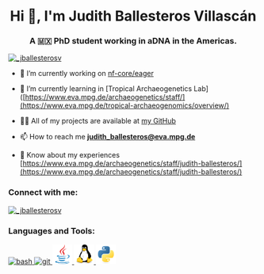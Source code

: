 <h1 align="center">Hi 👋, I'm Judith Ballesteros Villascán</h1>
<h3 align="center">A 🇲🇽 PhD student working in aDNA in the Americas.</h3>

<p align="left"> <a href="https://twitter.com/_jballesterosv" target="blank"><img src="https://img.shields.io/twitter/follow/_jballesterosv?logo=twitter&style=for-the-badge" alt="_jballesterosv" /></a> </p>

- 🧬 I’m currently working on [nf-core/eager](https://github.com/nf-core/eager)

- 🌱 I’m currently learning in [Tropical Archaeogenetics Lab]([https://www.eva.mpg.de/archaeogenetics/staff/](https://www.eva.mpg.de/tropical-archaeogenomics/overview/)

- 👨‍💻 All of my projects are available at [my GitHub](https://github.com/jbv2?tab=repositories)

- 📫 How to reach me **judith_ballesteros@eva.mpg.de**

- 📄 Know about my experiences [https://www.eva.mpg.de/archaeogenetics/staff/judith-ballesteros/](https://www.eva.mpg.de/archaeogenetics/staff/judith-ballesteros/)

<h3 align="left">Connect with me:</h3>
<p align="left">
<a href="https://twitter.com/_jballesterosv" target="blank"><img align="center" src="https://raw.githubusercontent.com/rahuldkjain/github-profile-readme-generator/master/src/images/icons/Social/twitter.svg" alt="_jballesterosv" height="30" width="40" /></a>
</p>

<h3 align="left">Languages and Tools:</h3>
<p align="left"> <a href="https://www.gnu.org/software/bash/" target="_blank" rel="noreferrer"> <img src="https://www.vectorlogo.zone/logos/gnu_bash/gnu_bash-icon.svg" alt="bash" width="40" height="40"/> </a> <a href="https://git-scm.com/" target="_blank" rel="noreferrer"> <img src="https://www.vectorlogo.zone/logos/git-scm/git-scm-icon.svg" alt="git" width="40" height="40"/> </a> <a href="https://www.java.com" target="_blank" rel="noreferrer"> <img src="https://raw.githubusercontent.com/devicons/devicon/master/icons/java/java-original.svg" alt="java" width="40" height="40"/> </a> <a href="https://www.linux.org/" target="_blank" rel="noreferrer"> <img src="https://raw.githubusercontent.com/devicons/devicon/master/icons/linux/linux-original.svg" alt="linux" width="40" height="40"/> </a> <a href="https://www.python.org" target="_blank" rel="noreferrer"> <img src="https://raw.githubusercontent.com/devicons/devicon/master/icons/python/python-original.svg" alt="python" width="40" height="40"/> </a> </p>



